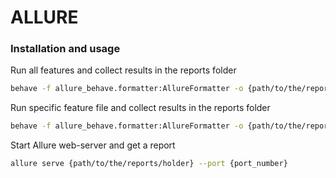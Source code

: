 # ALLURE

### Installation and usage

Run all features and collect results in the reports folder
```bash
behave -f allure_behave.formatter:AllureFormatter -o {path/to/the/reports/holder} features
```

Run specific feature file and collect results in the reports folder
```bash
behave -f allure_behave.formatter:AllureFormatter -o {path/to/the/reports/holder} features/sample.feature
```

Start Allure web-server and get a report
```bash
allure serve {path/to/the/reports/holder} --port {port_number}
```